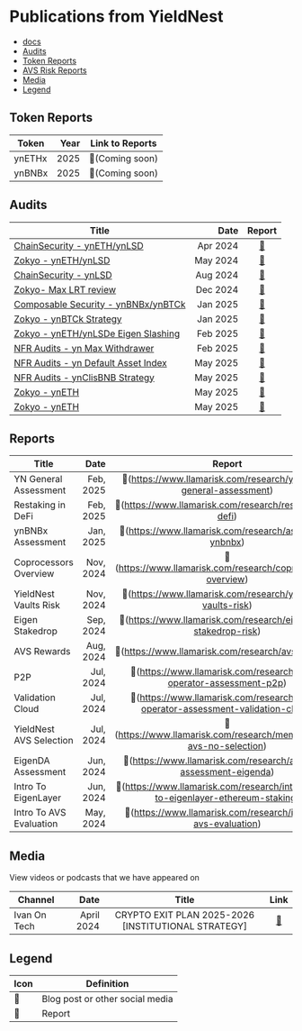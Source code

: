 # Publications from YieldNest

* [docs](https://docs.yieldnest.finance/)
* [Audits](#audits)
* [Token Reports](#token-reports)
* [AVS Risk Reports](#avs-risk-reports)
* [Media](#media)
* [Legend](#legend)

## Token Reports

| Token | Year | Link to Reports |
| ---| --: | :-: |
| ynETHx | 2025 | 📄(Coming soon) |
| ynBNBx | 2025 | 📄(Coming soon) |

## Audits

| Title | Date | Report |
| ---| --: | :-: |
| [ChainSecurity - ynETH/ynLSD](audits/chainsecurity_yieldnest_protocol_audit.pdf) | Apr 2024 | [📄](audits/chainsecurity_yieldnest_protocol_audit.pdf) |
| [Zokyo - ynETH/ynLSD](audits/zokyo_audit_yieldnest_May7th_2024.pdf) | May 2024 | [📄](audits/zokyo_audit_yieldnest_May7th_2024.pdf) |
| [ChainSecurity - ynLSD](audits/chainsecurity_yieldnest_protocol_audit_aug_2024.pdf) | Aug 2024 | [📄](audits/chainsecurity_yieldnest_protocol_audit_aug_2024.pdf) |
| [Zokyo- Max LRT review](audits/zokyo_audit_yieldnest_dec12th_2024.pdf) | Dec 2024 | [📄](audits/zokyo_audit_yieldnest_dec12th_2024.pdf) |
| [Composable Security - ynBNBx/ynBTCk](audits/composable_security_yieldnest_jan_2025.pdf) | Jan 2025 | [📄](audits/composable_security_yieldnest_jan_2025.pdf) |
| [Zokyo - ynBTCk Strategy](audits/zokyo_audit_yieldnest_Jan8th_2025.pdf) | Jan 2025 | [📄](audits/zokyo_audit_yieldnest_Jan8th_2025.pdf) |
| [Zokyo - ynETH/ynLSDe Eigen Slashing](audits/zokyo_audit_yieldnest_feb4th_2025.pdf) | Feb 2025 | [📄](audits/zokyo_audit_yieldnest_feb4th_2025.pdf) |
| [NFR  Audits - yn Max Withdrawer](audits/yieldnest_max_vault_withdrawer_audit_report.pdf) | Feb 2025 | [📄](audits/yieldnest_max_vault_withdrawer_audit_report.pdf) |
| [NFR  Audits - yn Default Asset Index ](audits/yieldnest_default_asset_index_audit_report.pdf) | May 2025 | [📄](audits/yieldnest_default_asset_index_audit_report.pdf) |
| [NFR  Audits - ynClisBNB Strategy](audits/yieldnest_clisbnb_strategy_audit_report.pdf) | May 2025 | [📄](audits/yieldnest_clisbnb_strategy_audit_report.pdf) |
| [Zokyo - ynETH](audits/zokyo_yneth_audit_yieldnest_april_2025.pdf) | May 2025 | [📄](audits/zokyo_yneth_audit_yieldnest_april_2025.pdf) |
| [Zokyo - ynETH](audits/zokyo_yneigen_audit_yieldnest_april_2025.pdf) | May 2025 | [📄](audits/zokyo_yneigen_audit_yieldnest_april_2025.pdf) |

## Reports

| Title | Date | Report |
| ---| --: | :-: |
| YN General Assessment | Feb, 2025 | 📄(https://www.llamarisk.com/research/yieldnest-general-assessment) |
| Restaking in DeFi | Feb, 2025 | 📄(https://www.llamarisk.com/research/restaking-in-defi) |
| ynBNBx Assessment | Jan, 2025 | 📄(https://www.llamarisk.com/research/asset-risk-ynbnbx) |
| Coprocessors Overview | Nov, 2024 | 📄(https://www.llamarisk.com/research/coprocessors-overview) |
| YieldNest Vaults Risk | Nov, 2024 | 📄(https://www.llamarisk.com/research/yieldnest-vaults-risk) |
| Eigen Stakedrop | Sep, 2024 | 📄(https://www.llamarisk.com/research/eigenlayer-stakedrop-risk) |
| AVS Rewards | Aug, 2024 | 📄(https://www.llamarisk.com/research/avs-rewards) |
| P2P | Jul, 2024 | 📄(https://www.llamarisk.com/research/node-operator-assessment-p2p) |
| Validation Cloud | Jul, 2024 | 📄(https://www.llamarisk.com/research/node-operator-assessment-validation-cloud) |
| YieldNest AVS Selection | Jul, 2024 | 📄(https://www.llamarisk.com/research/memorandum-avs-no-selection) |
| EigenDA Assessment | Jun, 2024 | 📄(https://www.llamarisk.com/research/avs-risk-assessment-eigenda) |
| Intro To EigenLayer | Jun, 2024 | 📄(https://www.llamarisk.com/research/introduction-to-eigenlayer-ethereum-staking) |
| Intro To AVS Evaluation | May, 2024 | 📄(https://www.llamarisk.com/research/intro-to-avs-evaluation) |

## Media

View videos or podcasts that we have appeared on

| Channel | Date | Title | Link |
| ---| --: | :-: | :-: |
| Ivan On Tech | April 2024 | CRYPTO EXIT PLAN 2025-2026 [INSTITUTIONAL STRATEGY] | [💬](https://www.youtube.com/watch?v=LKxKgEhkZO8) |


## Legend

| Icon | Definition |
| --- | --- |
| 💬 | Blog post or other social media |
| 📄 | Report |
